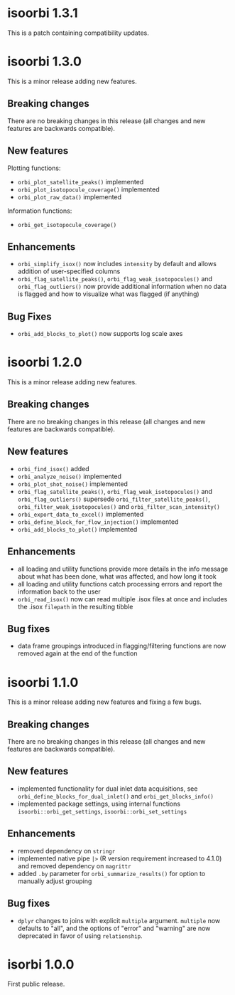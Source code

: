 # isoorbi 1.3.1

This is a patch containing compatibility updates.


# isoorbi 1.3.0

This is a minor release adding new features.

## Breaking changes

There are no breaking changes in this release (all changes and new features are backwards compatible).

## New features

Plotting functions:

* `orbi_plot_satellite_peaks()` implemented
* `orbi_plot_isotopocule_coverage()` implemented
* `orbi_plot_raw_data()` implemented

Information functions:

* `orbi_get_isotopocule_coverage()`

## Enhancements

* `orbi_simplify_isox()` now includes `intensity` by default and allows addition of user-specified columns
* `orbi_flag_satellite_peaks()`, `orbi_flag_weak_isotopocules()` and `orbi_flag_outliers()` now provide additional information when no data is flagged and how to visualize what was flagged (if anything)

## Bug Fixes

* `orbi_add_blocks_to_plot()` now supports log scale axes

# isoorbi 1.2.0

This is a minor release adding new features.

## Breaking changes

There are no breaking changes in this release (all changes and new features are backwards compatible).

## New features

* `orbi_find_isox()` added
* `orbi_analyze_noise()` implemented
* `orbi_plot_shot_noise()` implemented
* `orbi_flag_satellite_peaks()`, `orbi_flag_weak_isotopocules()` and `orbi_flag_outliers()` supersede `orbi_filter_satellite_peaks()`, `orbi_filter_weak_isotopocules()` and `orbi_filter_scan_intensity()`
* `orbi_export_data_to_excel()` implemented
* `orbi_define_block_for_flow_injection()` implemented
* `orbi_add_blocks_to_plot()` implemented

## Enhancements

* all loading and utility functions provide more details in the info message about what has been done, what was affected, and how long it took
* all loading and utility functions catch processing errors and report the information back to the user
* `orbi_read_isox()` now can read multiple .isox files at once and includes the .isox `filepath` in the resulting tibble

## Bug fixes

* data frame groupings introduced in flagging/filtering functions are now removed again at the end of the function

# isoorbi 1.1.0

This is a minor release adding new features and fixing a few bugs.

## Breaking changes

There are no breaking changes in this release (all changes and new features are backwards compatible).

## New features

* implemented functionality for dual inlet data acquisitions, see `orbi_define_blocks_for_dual_inlet()` and `orbi_get_blocks_info()`
* implemented package settings, using internal functions `isoorbi::orbi_get_settings`, `isoorbi::orbi_set_settings`

## Enhancements

* removed dependency on `stringr`
* implemented native pipe `|>` (R version requirement increased to 4.1.0) and removed dependency on `magrittr`
* added `.by` parameter for `orbi_summarize_results()` for option to manually adjust grouping

## Bug fixes

* `dplyr` changes to joins with explicit `multiple` argument. `multiple` now defaults to "all", and the options of "error" and "warning" are now deprecated in favor of using `relationship`. 

# isorbi 1.0.0

First public release.
